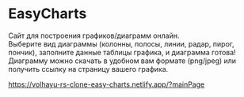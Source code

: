 # EasyCharts

Сайт для построения графиков/диаграмм онлайн.  
Выберите вид диаграммы (колонны, полосы, линии, радар, пирог, пончик), заполните данные таблицы графика, и диаграмма готова!  
Диаграмму можно скачать в удобном вам формате (png/jpeg) или получить ссылку на страницу вашего графика.  
  
https://volhayu-rs-clone-easy-charts.netlify.app/?mainPage